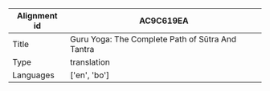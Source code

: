 |Alignment id | AC9C619EA
| --- | --- 
|Title | Guru Yoga: The Complete Path of Sūtra And Tantra 
|Type | translation
|Languages | ['en', 'bo']